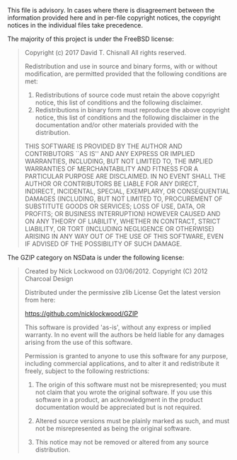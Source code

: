 This file is advisory.  In cases where there is disagreement between the
information provided here and in per-file copyright notices, the copyright
notices in the individual files take precedence.

The majority of this project is under the FreeBSD license:

> Copyright (c) 2017 David T. Chisnall
> All rights reserved.
> 
> Redistribution and use in source and binary forms, with or without
> modification, are permitted provided that the following conditions
> are met:
> 1. Redistributions of source code must retain the above copyright
>    notice, this list of conditions and the following disclaimer.
> 2. Redistributions in binary form must reproduce the above copyright
>    notice, this list of conditions and the following disclaimer in the
>    documentation and/or other materials provided with the distribution.
> 
> THIS SOFTWARE IS PROVIDED BY THE AUTHOR AND CONTRIBUTORS ``AS IS'' AND
> ANY EXPRESS OR IMPLIED WARRANTIES, INCLUDING, BUT NOT LIMITED TO, THE
> IMPLIED WARRANTIES OF MERCHANTABILITY AND FITNESS FOR A PARTICULAR PURPOSE
> ARE DISCLAIMED.  IN NO EVENT SHALL THE AUTHOR OR CONTRIBUTORS BE LIABLE
> FOR ANY DIRECT, INDIRECT, INCIDENTAL, SPECIAL, EXEMPLARY, OR CONSEQUENTIAL
> DAMAGES (INCLUDING, BUT NOT LIMITED TO, PROCUREMENT OF SUBSTITUTE GOODS
> OR SERVICES; LOSS OF USE, DATA, OR PROFITS; OR BUSINESS INTERRUPTION)
> HOWEVER CAUSED AND ON ANY THEORY OF LIABILITY, WHETHER IN CONTRACT, STRICT
> LIABILITY, OR TORT (INCLUDING NEGLIGENCE OR OTHERWISE) ARISING IN ANY WAY
> OUT OF THE USE OF THIS SOFTWARE, EVEN IF ADVISED OF THE POSSIBILITY OF
> SUCH DAMAGE.

The GZIP category on NSData is under the following license:

> Created by Nick Lockwood on 03/06/2012.
> Copyright (C) 2012 Charcoal Design
> 
> Distributed under the permissive zlib License
> Get the latest version from here:
> 
> https://github.com/nicklockwood/GZIP
> 
> This software is provided 'as-is', without any express or implied
> warranty.  In no event will the authors be held liable for any damages
> arising from the use of this software.
> 
> Permission is granted to anyone to use this software for any purpose,
> including commercial applications, and to alter it and redistribute it
> freely, subject to the following restrictions:
> 
> 1. The origin of this software must not be misrepresented; you must not
> claim that you wrote the original software. If you use this software
> in a product, an acknowledgment in the product documentation would be
> appreciated but is not required.
> 
> 2. Altered source versions must be plainly marked as such, and must not be
> misrepresented as being the original software.
> 
> 3. This notice may not be removed or altered from any source distribution.
